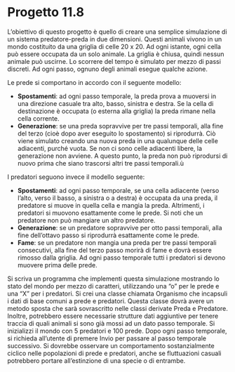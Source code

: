 # Progetto 11.8

L’obiettivo di questo progetto è quello di creare una semplice simulazione di un sistema predatore-preda in due dimensioni. Questi animali vivono in un mondo costituito da una griglia di celle 20 x 20. Ad ogni istante, ogni cella può essere occupata da un solo animale. La griglia è chiusa, quindi nessun animale può uscirne. Lo scorrere del tempo è simulato per mezzo di passi discreti. Ad ogni passo, ognuno degli animali esegue qualche azione.

Le prede si comportano in accordo con il seguente modello:
* **Spostamenti**: ad ogni passo temporale, la preda prova a muoversi in una direzione casuale tra alto, basso, sinistra e destra. Se la cella di destinazione è occupata (o esterna alla griglia) la preda rimane nella cella corrente.
* **Generazione**: se una preda sopravvive per tre passi temporali, alla fine del terzo (cioè dopo aver eseguito lo spostamento) si riprodurrà. Ciò viene simulato creando una nuova preda in una qualunque delle celle adiacenti, purché vuota. Se non ci sono celle adiacenti libere, la generazione non avviene. A questo punto, la preda non può riprodursi di nuovo prima che siano trascorsi altri tre passi temporali.ù

I predatori seguono invece il modello seguente:
* **Spostamenti**: ad ogni passo temporale, se una cella adiacente (verso l’alto, verso il basso, a sinistra o a destra) è occupata da una preda, il predatore si muove in quella cella e mangia la preda. Altrimenti, i predatori si muovono esattamente come le prede. Si noti che un predatore non può mangiare un altro predatore.
* **Generazione**: se un predatore sopravvive per otto passi temporali, alla fine dell’ottavo passo si riprodurrà esattamente come le prede.
* **Fame**: se un predatore non mangia una preda per tre passi temporali consecutivi, alla fine del terzo passo morirà di fame e dovrà essere rimosso dalla griglia.
Ad ogni passo temporale tutti i predatori si devono muovere prima delle prede.

Si scriva un programma che implementi questa simulazione mostrando lo stato del mondo per mezzo di caratteri, utilizzando una “o” per le prede e una “X” per i predatori. Si crei una classe chiamata Organismo che incapsuli i dati di base comuni a prede e predatori. Questa classe dovrà avere un metodo sposta che sarà sovrascritto nelle classi derivate Preda e Predatore. Inoltre, potrebbero essere necessarie strutture dati aggiuntive per tenere traccia di quali animali si sono già mossi ad un dato passo temporale. Si inizializzi il mondo con 5 predatori e 100 prede. Dopo ogni passo temporale, si richieda all’utente di premere Invio per passare al passo temporale successivo. Si dovrebbe osservare un comportamento sostanzialmente ciclico nelle popolazioni di prede e predatori, anche se fluttuazioni casuali potrebbero portare all’estinzione di una specie o di entrambe.